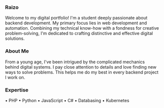 ### Raizo

Welcome to my digital portfolio! I'm a student deeply passionate about backend development. My primary focus lies in web development and automation. Combining my technical know-how with a fondness for creative problem-solving, I'm dedicated to crafting distinctive and effective digital solutions.

### About Me

From a young age, I've been intrigued by the complicated mechanics behind digital systems. I pay close attention to details and love finding new ways to solve problems. This helps me do my best in every backend project I work on.

### Expertise

• PHP
• Python
• JavaScript
• C#
• Databasing
• Kubernetes
